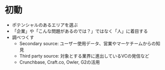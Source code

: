 # 初動
- ポテンシャルのあるエリアを選ぶ
- 「企業」や「こんな問題があるのでは？」ではなく「人」に着目する
- 調べつくす
  - Secondary source: ユーザー使用データ、営業やマーケチームからの知見
  - Third party source: 対象とする業界に進出しているVCの発信など
  - Crunchbase, Craft.co, Owler, G2の活用
